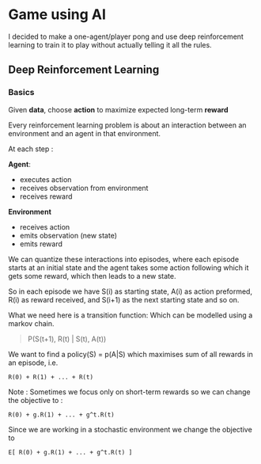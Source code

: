 # Game using AI

I decided to make a one-agent/player pong and use deep reinforcement
learning to train it to play without actually telling it all the rules.

## Deep Reinforcement Learning

### Basics

Given **data**, choose **action** to maximize expected long-term **reward**

Every reinforcement learning problem is about an interaction between
an environment and an agent in that environment.

At each step : 

**Agent**:
+ executes action
+ receives observation from environment
+ receives reward

**Environment**
+ receives action
+ emits observation (new state)
+ emits reward

We can quantize these interactions into episodes, where each episode starts
at an initial state and the agent takes some action following which it gets
some reward, which then leads to a new state. 

So in each episode we have S(i) as starting state, A(i) as action 
preformed, R(i) as reward received, and S(i+1) as the next starting
state and so on.

What we need here is a transition function: Which can be modelled using a
markov chain.

> P(S(t+1), R(t) | S(t), A(t))

We want to find a policy(S) = p(A|S) which maximises sum of all rewards
in an episode, i.e.

    R(0) + R(1) + ... + R(t)

Note : Sometimes we focus only on short-term rewards so we can change the
objective to : 

    R(0) + g.R(1) + ... + g^t.R(t)

Since we are working in a stochastic environment we change the objective to 

    E[ R(0) + g.R(1) + ... + g^t.R(t) ]







